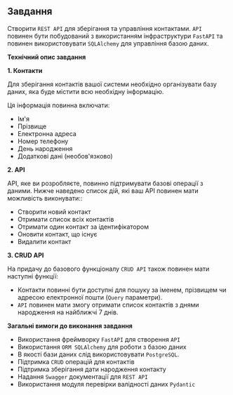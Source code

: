 ## Завдання

Створити `REST API` для зберігання та управління контактами. `API` повинен бути побудований з використанням інфраструктури `FastAPI` та повинен використовувати `SQLAlchemy` для управління базою даних.

**Технічний опис завдання**

**1. Контакти**

Для зберігання контактів вашої системи необхідно організувати базу даних, яка буде містити всю необхідну інформацію.

Ця інформація повинна включати:

- Ім'я
- Прізвище
- Електронна адреса
- Номер телефону
- День народження
- Додаткові дані (необов'язково)

**2. API**

API, яке ви розробляєте, повинно підтримувати базові операції з даними. Нижче наведено список дій, які ваш API повинен мати можливість виконувати::

- Створити новий контакт
- Отримати список всіх контактів
- Отримати один контакт за ідентифікатором
- Оновити контакт, що існує
- Видалити контакт

**3. CRUD API**

На придачу до базового функціоналу `CRUD API` також повинен мати наступні функції:

- Контакти повинні бути доступні для пошуку за іменем, прізвищем чи адресою електронної пошти (`Query` параметри).
- `API` повинен мати змогу отримати список контактів з днями народження на найближчі 7 днів.

**Загальні вимоги до виконання завдання**

- Використання фреймворку `FastAPI` для створення `API`
- Використання `ORM SQLAlchemy` для роботи з базою даних
- В якості бази даних слід використовувати `PostgreSQL`.
- Підтримка `CRUD` операцій для контактів
- Підтримка зберігання дати народження контакту
- Надання `Swagger` документації для `REST API`
- Використання модуля перевірки валідності даних `Pydantic`
